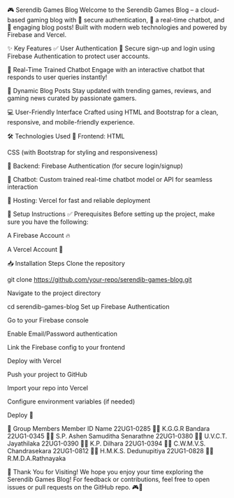 🎮 Serendib Games Blog
Welcome to the Serendib Games Blog – a cloud-based gaming blog with 🔐 secure authentication, 🤖 a real-time chatbot, and 📰 engaging blog posts! Built with modern web technologies and powered by Firebase and Vercel.

✨ Key Features
✅ User Authentication
🔐 Secure sign-up and login using Firebase Authentication to protect user accounts.

🤖 Real-Time Trained Chatbot
Engage with an interactive chatbot that responds to user queries instantly!

📝 Dynamic Blog Posts
Stay updated with trending games, reviews, and gaming news curated by passionate gamers.

💻 User-Friendly Interface
Crafted using HTML and Bootstrap for a clean, responsive, and mobile-friendly experience.

🛠️ Technologies Used
🎨 Frontend:
HTML

CSS (with Bootstrap for styling and responsiveness)

🔧 Backend:
Firebase Authentication (for secure login/signup)

🧠 Chatbot:
Custom trained real-time chatbot model or API for seamless interaction

🚀 Hosting:
Vercel for fast and reliable deployment

🚧 Setup Instructions
✅ Prerequisites
Before setting up the project, make sure you have the following:

A Firebase Account 🔥

A Vercel Account 🚀

📥 Installation Steps
Clone the repository

git clone https://github.com/your-repo/serendib-games-blog.git

Navigate to the project directory

cd serendib-games-blog
Set up Firebase Authentication

Go to your Firebase console

Enable Email/Password authentication

Link the Firebase config to your frontend

Deploy with Vercel

Push your project to GitHub

Import your repo into Vercel

Configure environment variables (if needed)

Deploy 🎉

👥 Group Members
Member ID	Name
22UG1-0285	🧑‍💻 K.G.G.R Bandara
22UG1-0345	🧑‍💻 S.P. Ashen Samuditha Senarathne
22UG1-0380	🧑‍💻 U.V.C.T. Jayathilaka
22UG1-0390	🧑‍💻 K.P. Dilhara
22UG1-0394	🧑‍💻 C.W.M.V.S. Chandrasekara
22UG1-0812	🧑‍💻 H.M.K.S. Dedunupitiya
22UG1-0828	🧑‍💻 R.M.D.A.Rathnayaka

🙌 Thank You for Visiting!
We hope you enjoy your time exploring the Serendib Games Blog! For feedback or contributions, feel free to open issues or pull requests on the GitHub repo. 🎮💬
